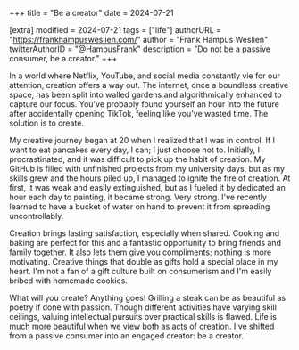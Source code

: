 +++
title = "Be a creator"
date = 2024-07-21

[extra]
modified = 2024-07-21
tags = ["life"]
authorURL = "https://frankhampusweslien.com/"
author = "Frank Hampus Weslien"
twitterAuthorID = "@HampusFrank"
description = "Do not be a passive consumer, be a creator."
+++

In a world where Netflix, YouTube, and social media constantly vie for our attention, creation offers a way out. The internet, once a boundless creative space, has been split into walled gardens and algorithmically enhanced to capture our focus. You've probably found yourself an hour into the future after accidentally opening TikTok, feeling like you've wasted time. The solution is to create.

My creative journey began at 20 when I realized that I was in control.
If I want to eat pancakes every day, I can; I just choose not to.
Initially, I procrastinated, and it was difficult to pick up the habit of creation.
My GitHub is filled with unfinished projects from my university days, but as my skills grew and the hours piled up, I managed to ignite the fire of creation.
At first, it was weak and easily extinguished, but as I fueled it by dedicated an hour each day to painting, it became strong.
Very strong. I've recently learned to have a bucket of water on hand to prevent it from spreading uncontrollably.

Creation brings lasting satisfaction, especially when shared. Cooking and baking are perfect for this and a fantastic opportunity to bring friends and family together. It also lets them give you compliments; nothing is more motivating. Creative things that double as gifts hold a special place in my heart. I'm not a fan of a gift culture built on consumerism and I'm easily bribed with homemade cookies.

What will you create? Anything goes! Grilling a steak can be as beautiful as poetry if done with passion. Though different activities have varying skill ceilings, valuing intellectual pursuits over practical skills is flawed. Life is much more beautiful when we view both as acts of creation. I've shifted from a passive consumer into an engaged creator: be a creator.
